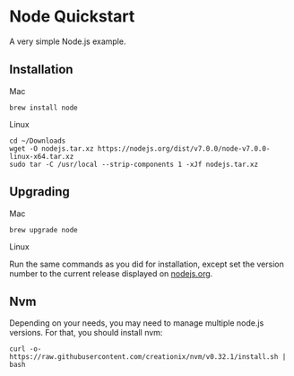 # Node Quickstart

A very simple Node.js example.

## Installation

Mac

```
brew install node
```

Linux

```
cd ~/Downloads
wget -O nodejs.tar.xz https://nodejs.org/dist/v7.0.0/node-v7.0.0-linux-x64.tar.xz
sudo tar -C /usr/local --strip-components 1 -xJf nodejs.tar.xz
```

## Upgrading

Mac

```
brew upgrade node
```

Linux

Run the same commands as you did for installation, except set the version number to the current release displayed on [nodejs.org](https://nodejs.org/).

## Nvm

Depending on your needs, you may need to manage multiple node.js versions. For that, you should install nvm:

```
curl -o- https://raw.githubusercontent.com/creationix/nvm/v0.32.1/install.sh | bash
```
